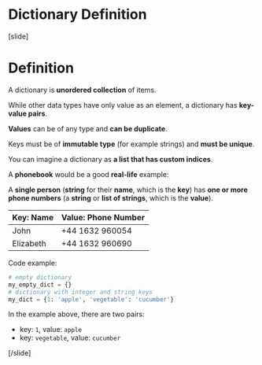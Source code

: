 # Dictionary Definition

[slide]
# Definition

A dictionary is **unordered collection** of items.

While other data types have only value as an element, a dictionary has **key-value pairs**.

**Values** can be of any type and **can be duplicate**.

Keys must be of **immutable type** (for example strings) and **must be unique**.

You can imagine a dictionary as **a list that has custom indices**.

A **phonebook** would be a good **real-life** example:

A **single person** (**string** for their **name**, which is the **key**) has **one or more phone numbers** (a **string** or **list of strings**, which is the **value**).

| Key: Name | Value: Phone Number |
|-----------|---------------------|
| John      | +44 1632 960054     |
| Elizabeth | +44 1632 960690     |

Code example:

```python
# empty dictionary
my_empty_dict = {}
# dictionary with integer and string keys
my_dict = {1: 'apple', 'vegetable': 'cucumber'}
```

In the example above, there are two pairs:
 - key: `1`, value: `apple`
 - key: `vegetable`, value: `cucumber`

[/slide]